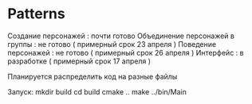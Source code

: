 # Patterns

Создание персонажей : почти готово
Объединение персонажей в группы : не готово ( примерный срок 23 апреля )
Поведение персонажей : не готово ( примерный срок 26 апреля )
Интерфейс : в разработке ( примерный срок 17 апреля )

Планируется распределить код на разные файлы

Запуск:
mkdir build
cd build
cmake ..
make
../bin/Main
